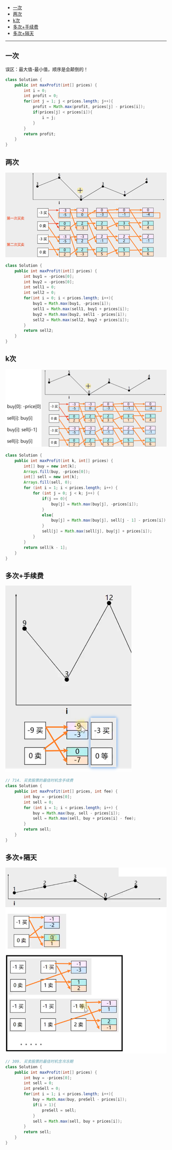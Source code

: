 - [一次](#一次)
- [两次](#两次)
- [k次](#k次)
- [多次+手续费](#多次手续费)
- [多次+隔天](#多次隔天)


---

## 一次

误区：最大值-最小值，顺序是会颠倒的！
```java
class Solution {
    public int maxProfit(int[] prices) {
        int i = 0;
        int profit = 0;
        for(int j = 1; j < prices.length; j++){
            profit = Math.max(profit, prices[j] - prices[i]);
            if(prices[j] < prices[i]){
                i = j;
            }
        }
        return profit;
    }
}
```

## 两次
![alt text](../../../../../../../../images/image-85.png)
```java
class Solution {
    public int maxProfit(int[] prices) {
        int buy1 = -prices[0];
        int buy2 = -prices[0];
        int sell1 = 0;
        int sell2 = 0;
        for(int i = 0; i < prices.length; i++){
            buy1 = Math.max(buy1, -prices[i]);
            sell1 = Math.max(sell1, buy1 + prices[i]);
            buy2 = Math.max(buy2, sell1 - prices[i]);
            sell2 = Math.max(sell2, buy2 + prices[i]);
        }
        return sell2;
    }
}
```

## k次

![alt text](../../../../../../../../images/image-86.png)
```java
class Solution {
    public int maxProfit(int k, int[] prices) {
        int[] buy = new int[k];
        Arrays.fill(buy, -prices[0]);
        int[] sell = new int[k];
        Arrays.fill(sell, 0);
        for (int i = 1; i < prices.length; i++) {
            for (int j = 0; j < k; j++) {
                if(j == 0){
                    buy[j] = Math.max(buy[j], -prices[i]);
                }
                else{
                    buy[j] = Math.max(buy[j], sell[j - 1] - prices[i]);
                }
                sell[j] = Math.max(sell[j], buy[j] + prices[i]);
            }
        }
        return sell[k - 1];
    }
}
```
## 多次+手续费
![alt text](../../../../../../../../images/image-83.png)
```java
// 714. 买卖股票的最佳时机含手续费
class Solution {
    public int maxProfit(int[] prices, int fee) {
        int buy = -prices[0];
        int sell = 0;
        for (int i = 1; i < prices.length; i++) {
            buy = Math.max(buy, sell - prices[i]);
            sell = Math.max(sell, buy + prices[i] - fee);
        }
        return sell;
    }
}
```

## 多次+隔天
![alt text](../../../../../../../../images/image-84.png)
```java
// 309. 买卖股票的最佳时机含冷冻期
class Solution {
    public int maxProfit(int[] prices) {
        int buy = -prices[0];
        int sell = 0;
        int preSell = 0;
        for(int i = 1; i < prices.length; i++){
            buy = Math.max(buy, preSell - prices[i]);
            if(i > 1){
                preSell = sell;
            }
            sell = Math.max(sell, buy + prices[i]);
        }
        return sell;
    }
}
```

